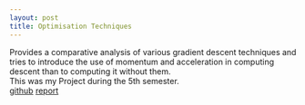 ```yaml
---
layout: post
title: Optimisation Techniques
---
```


Provides a comparative analysis of various gradient descent techniques and tries to introduce the use of momentum and acceleration in computing descent than to computing it without them. <br>
This was my Project during the 5th semester.<br>
[github](https://github.com/shashank98giri/Optimisation-Project) [report]({{site.baseurl}}/docs/report_optimisation.pdf)
